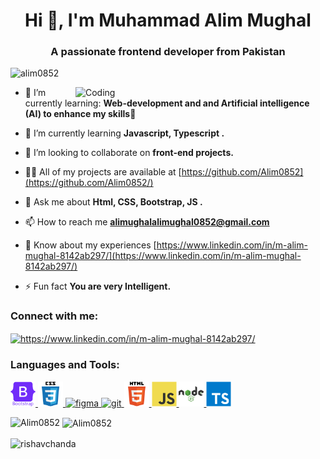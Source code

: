 
<h1 align="center">Hi 👋, I'm Muhammad Alim Mughal </h1>
<h3 align="center">A passionate frontend developer from Pakistan</h3>
<p align="left"> <img src="https://komarev.com/ghpvc/?username=Alim0852&label=Profile%20views&color=0e75b6&style=flat" alt="alim0852" /> </p>
<img align="right" alt="Coding" width="400" src="https://cdn.dribbble.com/users/1162077/screenshots/3848914/programmer.gif">




- 🔭 I’m currently learning: **Web-development and and Artificial intelligence (AI) to enhance my skills🎃**

- 🌱 I’m currently learning **Javascript, Typescript .**

- 👯 I’m looking to collaborate on **front-end projects.**

- 👨‍💻 All of my projects are available at [https://github.com/Alim0852](https://github.com/Alim0852/)

- 💬 Ask me about **Html, CSS, Bootstrap, JS .**

- 📫 How to reach me **alimughalalimughal0852@gmail.com**

- 📄 Know about my experiences [https://www.linkedin.com/in/m-alim-mughal-8142ab297/](https://www.linkedin.com/in/m-alim-mughal-8142ab297/)

- ⚡ Fun fact **You are very Intelligent.**

<h3 align="left">Connect with me:</h3>
<p align="left">
<a href="https://linkedin.com/in/https://www.linkedin.com/in/m-alim-mughal-8142ab297/" target="blank"><img align="center" src="https://raw.githubusercontent.com/rahuldkjain/github-profile-readme-generator/master/src/images/icons/Social/linked-in-alt.svg" alt="https://www.linkedin.com/in/m-alim-mughal-8142ab297/" height="30" width="40" /></a>
</p>



<h3 align="left">Languages and Tools:</h3>
<p align="left"> <a href="https://getbootstrap.com" target="_blank" rel="noreferrer"> <img src="https://raw.githubusercontent.com/devicons/devicon/master/icons/bootstrap/bootstrap-plain-wordmark.svg" alt="bootstrap" width="40" height="40"/> </a> <a href="https://www.w3schools.com/css/" target="_blank" rel="noreferrer"> <img src="https://raw.githubusercontent.com/devicons/devicon/master/icons/css3/css3-original-wordmark.svg" alt="css3" width="40" height="40"/> </a> <a href="https://www.figma.com/" target="_blank" rel="noreferrer"> <img src="https://www.vectorlogo.zone/logos/figma/figma-icon.svg" alt="figma" width="40" height="40"/> </a> <a href="https://git-scm.com/" target="_blank" rel="noreferrer"> <img src="https://www.vectorlogo.zone/logos/git-scm/git-scm-icon.svg" alt="git" width="40" height="40"/> </a> <a href="https://www.w3.org/html/" target="_blank" rel="noreferrer"> <img src="https://raw.githubusercontent.com/devicons/devicon/master/icons/html5/html5-original-wordmark.svg" alt="html5" width="40" height="40"/> </a> <a href="https://developer.mozilla.org/en-US/docs/Web/JavaScript" target="_blank" rel="noreferrer"> <img src="https://raw.githubusercontent.com/devicons/devicon/master/icons/javascript/javascript-original.svg" alt="javascript" width="40" height="40"/> </a> <a href="https://nodejs.org" target="_blank" rel="noreferrer"> <img src="https://raw.githubusercontent.com/devicons/devicon/master/icons/nodejs/nodejs-original-wordmark.svg" alt="nodejs" width="40" height="40"/> </a> <a href="https://www.typescriptlang.org/" target="_blank" rel="noreferrer"> <img src="https://raw.githubusercontent.com/devicons/devicon/master/icons/typescript/typescript-original.svg" alt="typescript" width="40" height="40"/> </a> </p>

<p><img align="left" src="https://github-readme-stats.vercel.app/api/top-langs?username=Alim0852&show_icons=true&locale=en&layout=compact&theme=tokyonight" alt="Alim0852" /></p>

<p>&nbsp;<img align="center" src="https://github-readme-stats.vercel.app/api?username=mohsin-ali08&show_icons=true&locale=en&theme=tokyonight" alt="Alim0852" /></p>

<p><img align="center" src="https://github-readme-streak-stats.herokuapp.com/?user=Alim0852&&theme=tokyonight" alt="rishavchanda" /></p>

